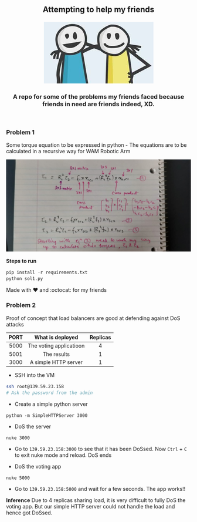 <h2 align="center">

 Attempting to help my friends

</h2>

<p align="center">
<img src="./static/friends.jpeg">
</p>

<h3 align="center">
A repo for some of the problems my friends faced because friends in need are friends indeed, XD.
</h3>

<br>

### Problem 1
Some torque equation to be expressed in python - The equations are to be calculated in a recursive way for WAM Robotic Arm

![eqns](./static/sol1.jpeg)

**Steps to run**

```python
pip install -r requirements.txt
python sol1.py
```

Made with :heart: and :octocat: for my friends

### Problem 2
Proof of concept that load balancers are good at defending against DoS attacks 

| PORT | What is deployed | Replicas | 
|:----:|:----------------:|:--------:|
| 5000 | The voting applicatioon | 4 | 
| 5001 | The results | 1 |
| 3000 | A simple HTTP server | 1 |

* SSH into the VM

```bash
ssh root@139.59.23.158 
# Ask the password from the admin
```

* Create a simple python server
```
python -m SimpleHTTPServer 3000
```

* DoS the server
```
nuke 3000
```

* Go to `139.59.23.158:3000` to see that it has been DoSsed. Now `Ctrl` + `C` to exit nuke mode and reload. DoS ends

* DoS the voting app 
```
nuke 5000
```

* Go to `139.59.23.158:5000` and wait for a few seconds. The app works!!

**Inference**
Due to 4 replicas sharing load, it is very difficult to fully DoS the voting app. But our simple HTTP server could not handle the load and hence got DoSsed.
